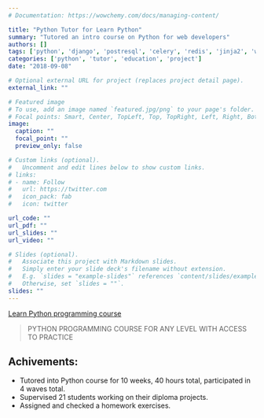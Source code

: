 ```yaml
---
# Documentation: https://wowchemy.com/docs/managing-content/

title: "Python Tutor for Learn Python"
summary: "Tutored an intro course on Python for web developers"
authors: []
tags: ['python', 'django', 'postresql', 'celery', 'redis', 'jinja2', 'web', 'telegram', 'API', 'flask', 'sqlalchemy', 'scraping', 'development', 'pandas', 'data analysis']
categories: ['python', 'tutor', 'education', 'project']
date: "2018-09-08"

# Optional external URL for project (replaces project detail page).
external_link: ""

# Featured image
# To use, add an image named `featured.jpg/png` to your page's folder.
# Focal points: Smart, Center, TopLeft, Top, TopRight, Left, Right, BottomLeft, Bottom, BottomRight.
image:
  caption: ""
  focal_point: ""
  preview_only: false

# Custom links (optional).
#   Uncomment and edit lines below to show custom links.
# links:
# - name: Follow
#   url: https://twitter.com
#   icon_pack: fab
#   icon: twitter

url_code: ""
url_pdf: ""
url_slides: ""
url_video: ""

# Slides (optional).
#   Associate this project with Markdown slides.
#   Simply enter your slide deck's filename without extension.
#   E.g. `slides = "example-slides"` references `content/slides/example-slides.md`.
#   Otherwise, set `slides = ""`.
slides: ""
---
```


[Learn Python programming course](https://learn.python.ru)

> PYTHON PROGRAMMING COURSE FOR ANY LEVEL WITH ACCESS TO PRACTICE

## Achivements:
  
* Tutored into Python course for 10 weeks, 40 hours total, participated in 4 waves total.
* Supervised 21 students working on their diploma projects.
* Assigned and checked a homework exercises.
